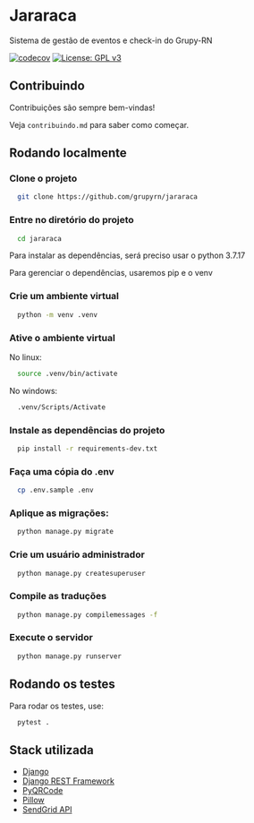 
# Jararaca

Sistema de gestão de eventos e check-in do Grupy-RN

[![codecov](https://codecov.io/gh/grupyrn/jararaca/graph/badge.svg?token=cjKiEu5oaZ)](https://codecov.io/gh/grupyrn/jararaca)
[![License: GPL v3](https://img.shields.io/badge/License-GPLv3-blue.svg)](https://www.gnu.org/licenses/gpl-3.0)

## Contribuindo

Contribuições são sempre bem-vindas!

Veja `contribuindo.md` para saber como começar.

## Rodando localmente

### Clone o projeto

```bash
  git clone https://github.com/grupyrn/jararaca
```

### Entre no diretório do projeto

```bash
  cd jararaca
```

Para instalar as dependências, será preciso usar o python 3.7.17

Para gerenciar o dependências, usaremos pip e o venv

### Crie um ambiente virtual
```bash
  python -m venv .venv
```

### Ative o ambiente virtual

No linux:

```bash
  source .venv/bin/activate
```

No windows:
```bash
  .venv/Scripts/Activate
```

### Instale as dependências do projeto
```bash
  pip install -r requirements-dev.txt
```

### Faça uma cópia do .env
```bash
  cp .env.sample .env
```

### Aplique as migrações:

```bash
  python manage.py migrate
```

### Crie um usuário administrador

```bash
  python manage.py createsuperuser
```

### Compile as traduções

```bash
  python manage.py compilemessages -f
```

### Execute o servidor

```bash
  python manage.py runserver
```

## Rodando os testes

Para rodar os testes, use:

```bash
  pytest .
```


## Stack utilizada

- [Django](https://www.djangoproject.com/)
- [Django REST Framework](http://www.django-rest-framework.org/)
- [PyQRCode](https://pythonhosted.org/PyQRCode/)
- [Pillow](https://pillow.readthedocs.io/en/stable/)
- [SendGrid API](https://sendgrid.com/)
